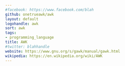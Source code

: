 ```yaml
---
#facebook: https://www.facebook.com/blah
github: onetrueawk/awk
layout: default
logohandle: awk
sort: awk
tags:
- programming_language
title: AWK
#twitter: blahhandle
website: https://www.gnu.org/s/gawk/manual/gawk.html
wikipedia: https://en.wikipedia.org/wiki/AWK
---
```

